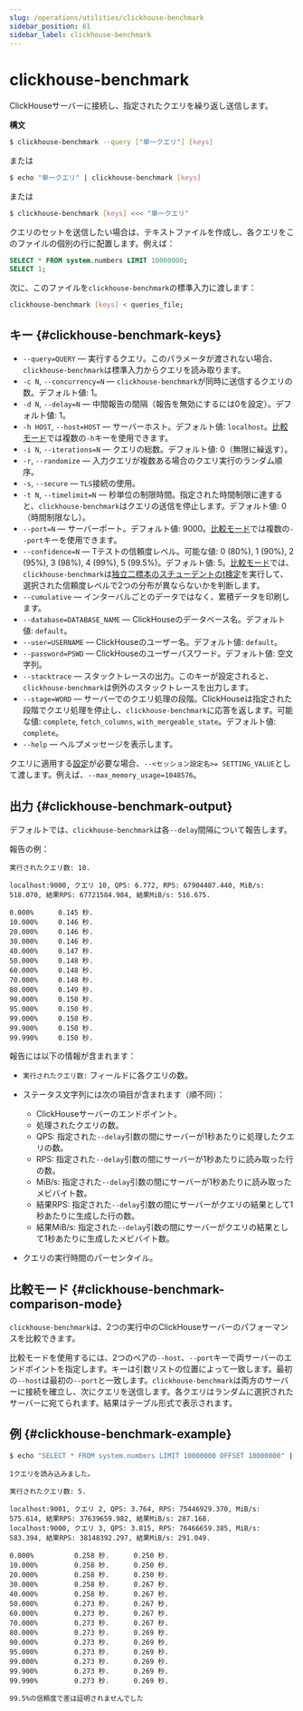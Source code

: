 ```yaml
---
slug: /operations/utilities/clickhouse-benchmark
sidebar_position: 61
sidebar_label: clickhouse-benchmark
---
```


# clickhouse-benchmark 

ClickHouseサーバーに接続し、指定されたクエリを繰り返し送信します。

**構文**

``` bash
$ clickhouse-benchmark --query ["単一クエリ"] [keys]
```

または

``` bash
$ echo "単一クエリ" | clickhouse-benchmark [keys]
```

または

``` bash
$ clickhouse-benchmark [keys] <<< "単一クエリ"
```

クエリのセットを送信したい場合は、テキストファイルを作成し、各クエリをこのファイルの個別の行に配置します。例えば：

``` sql
SELECT * FROM system.numbers LIMIT 10000000;
SELECT 1;
```

次に、このファイルを`clickhouse-benchmark`の標準入力に渡します：

``` bash
clickhouse-benchmark [keys] < queries_file;
```

## キー {#clickhouse-benchmark-keys}

- `--query=QUERY` — 実行するクエリ。このパラメータが渡されない場合、`clickhouse-benchmark`は標準入力からクエリを読み取ります。
- `-c N`, `--concurrency=N` — `clickhouse-benchmark`が同時に送信するクエリの数。デフォルト値: 1。
- `-d N`, `--delay=N` — 中間報告の間隔（報告を無効にするには0を設定）。デフォルト値: 1。
- `-h HOST`, `--host=HOST` — サーバーホスト。デフォルト値: `localhost`。[比較モード](#clickhouse-benchmark-comparison-mode)では複数の`-h`キーを使用できます。
- `-i N`, `--iterations=N` — クエリの総数。デフォルト値: 0（無限に繰返す）。
- `-r`, `--randomize` — 入力クエリが複数ある場合のクエリ実行のランダム順序。
- `-s`, `--secure` — `TLS`接続の使用。
- `-t N`, `--timelimit=N` — 秒単位の制限時間。指定された時間制限に達すると、`clickhouse-benchmark`はクエリの送信を停止します。デフォルト値: 0（時間制限なし）。
- `--port=N` — サーバーポート。デフォルト値: 9000。[比較モード](#clickhouse-benchmark-comparison-mode)では複数の`--port`キーを使用できます。
- `--confidence=N` — Tテストの信頼度レベル。可能な値: 0 (80%), 1 (90%), 2 (95%), 3 (98%), 4 (99%), 5 (99.5%)。デフォルト値: 5。[比較モード](#clickhouse-benchmark-comparison-mode)では、`clickhouse-benchmark`は[独立二標本のスチューデントのt検定](https://en.wikipedia.org/wiki/Student%27s_t-test#Independent_two-sample_t-test)を実行して、選択された信頼度レベルで2つの分布が異ならないかを判断します。
- `--cumulative` — インターバルごとのデータではなく、累積データを印刷します。
- `--database=DATABASE_NAME` — ClickHouseのデータベース名。デフォルト値: `default`。
- `--user=USERNAME` — ClickHouseのユーザー名。デフォルト値: `default`。
- `--password=PSWD` — ClickHouseのユーザーパスワード。デフォルト値: 空文字列。
- `--stacktrace` — スタックトレースの出力。このキーが設定されると、`clickhouse-benchmark`は例外のスタックトレースを出力します。
- `--stage=WORD` — サーバーでのクエリ処理の段階。ClickHouseは指定された段階でクエリ処理を停止し、`clickhouse-benchmark`に応答を返します。可能な値: `complete`, `fetch_columns`, `with_mergeable_state`。デフォルト値: `complete`。
- `--help` — ヘルプメッセージを表示します。

クエリに適用する[設定](../../operations/settings/overview)が必要な場合、`--<セッション設定名>= SETTING_VALUE`として渡します。例えば、`--max_memory_usage=1048576`。

## 出力 {#clickhouse-benchmark-output}

デフォルトでは、`clickhouse-benchmark`は各`--delay`間隔について報告します。

報告の例：

``` text
実行されたクエリ数: 10.

localhost:9000, クエリ 10, QPS: 6.772, RPS: 67904487.440, MiB/s: 518.070, 結果RPS: 67721584.984, 結果MiB/s: 516.675.

0.000%      0.145 秒.
10.000%     0.146 秒.
20.000%     0.146 秒.
30.000%     0.146 秒.
40.000%     0.147 秒.
50.000%     0.148 秒.
60.000%     0.148 秒.
70.000%     0.148 秒.
80.000%     0.149 秒.
90.000%     0.150 秒.
95.000%     0.150 秒.
99.000%     0.150 秒.
99.900%     0.150 秒.
99.990%     0.150 秒.
```

報告には以下の情報が含まれます：

- `実行されたクエリ数:` フィールドに各クエリの数。

- ステータス文字列には次の項目が含まれます（順不同）：

    - ClickHouseサーバーのエンドポイント。
    - 処理されたクエリの数。
    - QPS: 指定された`--delay`引数の間にサーバーが1秒あたりに処理したクエリの数。
    - RPS: 指定された`--delay`引数の間にサーバーが1秒あたりに読み取った行の数。
    - MiB/s: 指定された`--delay`引数の間にサーバーが1秒あたりに読み取ったメビバイト数。
    - 結果RPS: 指定された`--delay`引数の間にサーバーがクエリの結果として1秒あたりに生成した行の数。
    - 結果MiB/s: 指定された`--delay`引数の間にサーバーがクエリの結果として1秒あたりに生成したメビバイト数。

- クエリの実行時間のパーセンタイル。

## 比較モード {#clickhouse-benchmark-comparison-mode}

`clickhouse-benchmark`は、2つの実行中のClickHouseサーバーのパフォーマンスを比較できます。

比較モードを使用するには、2つのペアの`--host`、`--port`キーで両サーバーのエンドポイントを指定します。キーは引数リストの位置によって一致します。最初の`--host`は最初の`--port`と一致します。`clickhouse-benchmark`は両方のサーバーに接続を確立し、次にクエリを送信します。各クエリはランダムに選択されたサーバーに宛てられます。結果はテーブル形式で表示されます。

## 例 {#clickhouse-benchmark-example}

``` bash
$ echo "SELECT * FROM system.numbers LIMIT 10000000 OFFSET 10000000" | clickhouse-benchmark --host=localhost --port=9001 --host=localhost --port=9000 -i 10
```

``` text
1クエリを読み込みました。

実行されたクエリ数: 5.

localhost:9001, クエリ 2, QPS: 3.764, RPS: 75446929.370, MiB/s: 575.614, 結果RPS: 37639659.982, 結果MiB/s: 287.168.
localhost:9000, クエリ 3, QPS: 3.815, RPS: 76466659.385, MiB/s: 583.394, 結果RPS: 38148392.297, 結果MiB/s: 291.049.

0.000%          0.258 秒.      0.250 秒.
10.000%         0.258 秒.      0.250 秒.
20.000%         0.258 秒.      0.250 秒.
30.000%         0.258 秒.      0.267 秒.
40.000%         0.258 秒.      0.267 秒.
50.000%         0.273 秒.      0.267 秒.
60.000%         0.273 秒.      0.267 秒.
70.000%         0.273 秒.      0.267 秒.
80.000%         0.273 秒.      0.269 秒.
90.000%         0.273 秒.      0.269 秒.
95.000%         0.273 秒.      0.269 秒.
99.000%         0.273 秒.      0.269 秒.
99.900%         0.273 秒.      0.269 秒.
99.990%         0.273 秒.      0.269 秒.

99.5%の信頼度で差は証明されませんでした
```
